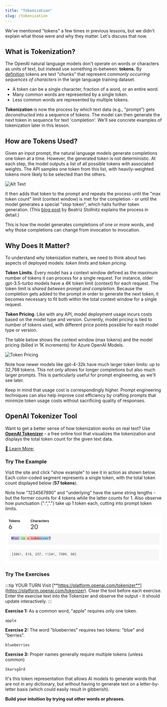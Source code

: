 ```yaml
---
title: "Tokenization"
slug: /tokenization
---
```


We've mentioned "tokens" a few times in previous lessons, but we didn't explain what those were and why they matter. Let's discuss that now.

## What is Tokenization?

The OpenAI natural language models don't operate on words or characters as units of text, but instead use something in-between: **tokens.** By [definition](https://platform.openai.com/docs/introduction/tokens) tokens are text "chunks" that represent _commonly occurring sequences of characters_ in the large language training dataset.
 - A token can be a single character, fraction of a word, or an entire word. 
 - Many common words are represented by a single token.
 - Less common words are represented by multiple tokens.

**Tokenization** is now the process by which text data (e.g., "prompt") gets _deconstructed_ into a sequence of tokens. The model can then generate the next token in sequence for text 'completion'. We'll see concrete examples of tokenization later in this lesson.

## How are Tokens Used?

Given an input prompt, the natural language models generate completions one token at a time. However, the generated token is not deterministic. At each step, the model outputs a list of all possible tokens with associated weights. The API samples one token from this list, with heavily-weighted tokens more likely to be selected than the others.

![Alt Text](../images/llm-002.png)

It then adds that token to the prompt and repeats the process until the "max token count" limit (context window) is met for the completion - or until the model generates a special "stop token", which halts further token generation. (This [blog post](https://bea.stollnitz.com/blog/how-gpt-works/) by Beatriz Stollnitz explains the process in detail.)

This is how the model generates completions of one or more words, and why those completions can change from invocation to invocation.

## Why Does It Matter?

To understand why tokenization matters, we need to think about two aspects of deployed models: _token limits_ and _token pricing_.

**Token Limits**. Every model has a context window defined as the maximum number of tokens it can process for a single request. For instance, older gpt-3.5-turbo models have a 4K token limit (context) for each request. The token limit is _shared between prompt and completion_. Because the completion gets added to the prompt in order to generate the next token, it becomes necessary to fit both within the total context window for a single request.

**Token Pricing**. Like with any API, model deployment usage incurs costs based on the model type and version. Currently, model pricing is tied to number of tokens used, with different price points possible for each model type or version.

The table below shows the context window (max tokens) and the model pricing (billed in 1K increments) for Azure OpenAI Models. 

![Token Pricing](../images/aoia-pricing-tokens.png)


Note how newer models like gpt-4-32k have much larger token limits: up to 32,768 tokens. This not only allows for longer completions but also much larger prompts. This is particularly useful for prompt engineering, as we'll see later. 

Keep in mind that usage cost is correspondingly higher. Prompt engineering techniques can also help improve cost efficiency by crafting prompts that minimize token usage costs without sacrificing quality of responses.

## OpenAI Tokenizer Tool

Want to get a better sense of how tokenization works on real text? Use [**OpenAI Tokenizer**](https://platform.openai.com/tokenizer) - a free online tool that visualizes the tokenization and displays the total token count for the given text data.

[🔖 Learn More:](https://help.openai.com/articles/4936856-what-are-tokens-and-how-to-count-them)

### Try The Example

Visit the site and click "show example" to see it in action as shown below. Each color-coded segment represents a single token, with the total token count displayed below (**57 tokens**). 

Note how "1234567890" and "underlying" have the same string lengths - but the former counts for 4 tokens while the latter counts for 1. Also observe how punctuation (":",".") take up 1 token each, cutting into prompt token limits.

![](../images/tokenizer-example.png)

### Try The Exercises

:::tip YOUR TURN
Visit [**https://platform.openai.com/tokenizer**](https://platform.openai.com/tokenizer). Clear the tool before each exercise. Enter the exercise text into the Tokenizer and observe the output - it should update interactively.
:::

**Exercise 1:** As a common word, "apple" requires only one token.

```
apple
```

**Exercise 2:**  The word "blueberries" requires two tokens: "blue" and "berries".

```
blueberries
```

**Exercise 3:** Proper names generally require multiple tokens (unless common) 

```
Skarsgård
```

It's this token representation that allows AI models to generate words that are not in any dictionary, but without having to generate text on a letter-by-letter basis (which could easily result in gibberish). 

**Build your intuition by trying out other words or phrases.**